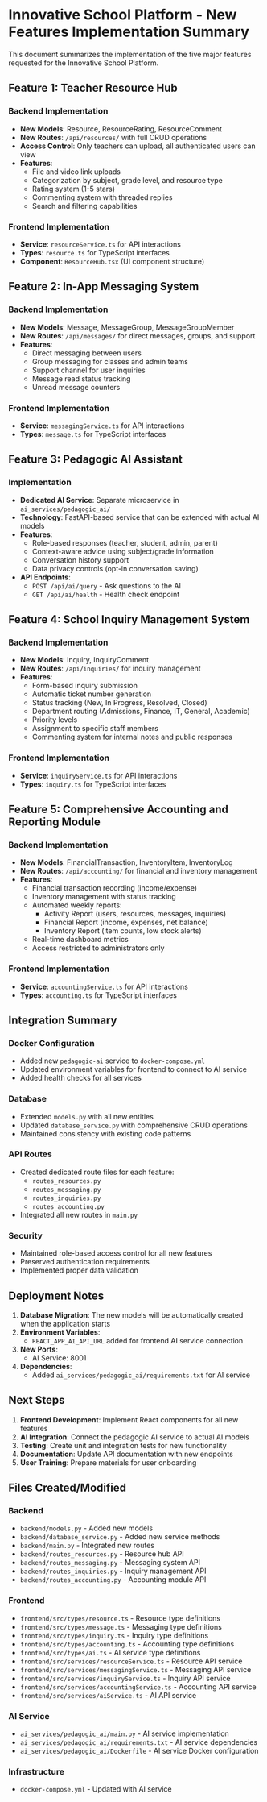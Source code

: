 # Innovative School Platform - New Features Implementation Summary

This document summarizes the implementation of the five major features requested for the Innovative School Platform.

## Feature 1: Teacher Resource Hub

### Backend Implementation
- **New Models**: Resource, ResourceRating, ResourceComment
- **New Routes**: `/api/resources/` with full CRUD operations
- **Access Control**: Only teachers can upload, all authenticated users can view
- **Features**: 
  - File and video link uploads
  - Categorization by subject, grade level, and resource type
  - Rating system (1-5 stars)
  - Commenting system with threaded replies
  - Search and filtering capabilities

### Frontend Implementation
- **Service**: `resourceService.ts` for API interactions
- **Types**: `resource.ts` for TypeScript interfaces
- **Component**: `ResourceHub.tsx` (UI component structure)

## Feature 2: In-App Messaging System

### Backend Implementation
- **New Models**: Message, MessageGroup, MessageGroupMember
- **New Routes**: `/api/messages/` for direct messages, groups, and support
- **Features**:
  - Direct messaging between users
  - Group messaging for classes and admin teams
  - Support channel for user inquiries
  - Message read status tracking
  - Unread message counters

### Frontend Implementation
- **Service**: `messagingService.ts` for API interactions
- **Types**: `message.ts` for TypeScript interfaces

## Feature 3: Pedagogic AI Assistant

### Implementation
- **Dedicated AI Service**: Separate microservice in `ai_services/pedagogic_ai/`
- **Technology**: FastAPI-based service that can be extended with actual AI models
- **Features**:
  - Role-based responses (teacher, student, admin, parent)
  - Context-aware advice using subject/grade information
  - Conversation history support
  - Data privacy controls (opt-in conversation saving)
- **API Endpoints**:
  - `POST /api/ai/query` - Ask questions to the AI
  - `GET /api/ai/health` - Health check endpoint

## Feature 4: School Inquiry Management System

### Backend Implementation
- **New Models**: Inquiry, InquiryComment
- **New Routes**: `/api/inquiries/` for inquiry management
- **Features**:
  - Form-based inquiry submission
  - Automatic ticket number generation
  - Status tracking (New, In Progress, Resolved, Closed)
  - Department routing (Admissions, Finance, IT, General, Academic)
  - Priority levels
  - Assignment to specific staff members
  - Commenting system for internal notes and public responses

### Frontend Implementation
- **Service**: `inquiryService.ts` for API interactions
- **Types**: `inquiry.ts` for TypeScript interfaces

## Feature 5: Comprehensive Accounting and Reporting Module

### Backend Implementation
- **New Models**: FinancialTransaction, InventoryItem, InventoryLog
- **New Routes**: `/api/accounting/` for financial and inventory management
- **Features**:
  - Financial transaction recording (income/expense)
  - Inventory management with status tracking
  - Automated weekly reports:
    - Activity Report (users, resources, messages, inquiries)
    - Financial Report (income, expenses, net balance)
    - Inventory Report (item counts, low stock alerts)
  - Real-time dashboard metrics
  - Access restricted to administrators only

### Frontend Implementation
- **Service**: `accountingService.ts` for API interactions
- **Types**: `accounting.ts` for TypeScript interfaces

## Integration Summary

### Docker Configuration
- Added new `pedagogic-ai` service to `docker-compose.yml`
- Updated environment variables for frontend to connect to AI service
- Added health checks for all services

### Database
- Extended `models.py` with all new entities
- Updated `database_service.py` with comprehensive CRUD operations
- Maintained consistency with existing code patterns

### API Routes
- Created dedicated route files for each feature:
  - `routes_resources.py`
  - `routes_messaging.py`
  - `routes_inquiries.py`
  - `routes_accounting.py`
- Integrated all new routes in `main.py`

### Security
- Maintained role-based access control for all new features
- Preserved authentication requirements
- Implemented proper data validation

## Deployment Notes

1. **Database Migration**: The new models will be automatically created when the application starts
2. **Environment Variables**: 
   - `REACT_APP_AI_API_URL` added for frontend AI service connection
3. **New Ports**:
   - AI Service: 8001
4. **Dependencies**: 
   - Added `ai_services/pedagogic_ai/requirements.txt` for AI service

## Next Steps

1. **Frontend Development**: Implement React components for all new features
2. **AI Integration**: Connect the pedagogic AI service to actual AI models
3. **Testing**: Create unit and integration tests for new functionality
4. **Documentation**: Update API documentation with new endpoints
5. **User Training**: Prepare materials for user onboarding

## Files Created/Modified

### Backend
- `backend/models.py` - Added new models
- `backend/database_service.py` - Added new service methods
- `backend/main.py` - Integrated new routes
- `backend/routes_resources.py` - Resource hub API
- `backend/routes_messaging.py` - Messaging system API
- `backend/routes_inquiries.py` - Inquiry management API
- `backend/routes_accounting.py` - Accounting module API

### Frontend
- `frontend/src/types/resource.ts` - Resource type definitions
- `frontend/src/types/message.ts` - Messaging type definitions
- `frontend/src/types/inquiry.ts` - Inquiry type definitions
- `frontend/src/types/accounting.ts` - Accounting type definitions
- `frontend/src/types/ai.ts` - AI service type definitions
- `frontend/src/services/resourceService.ts` - Resource API service
- `frontend/src/services/messagingService.ts` - Messaging API service
- `frontend/src/services/inquiryService.ts` - Inquiry API service
- `frontend/src/services/accountingService.ts` - Accounting API service
- `frontend/src/services/aiService.ts` - AI API service

### AI Service
- `ai_services/pedagogic_ai/main.py` - AI service implementation
- `ai_services/pedagogic_ai/requirements.txt` - AI service dependencies
- `ai_services/pedagogic_ai/Dockerfile` - AI service Docker configuration

### Infrastructure
- `docker-compose.yml` - Updated with AI service